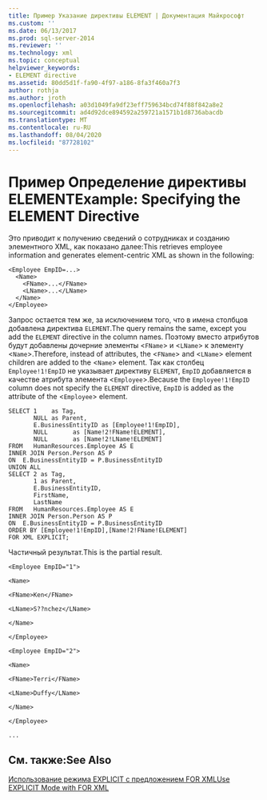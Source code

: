 ```yaml
---
title: Пример Указание директивы ELEMENT | Документация Майкрософт
ms.custom: ''
ms.date: 06/13/2017
ms.prod: sql-server-2014
ms.reviewer: ''
ms.technology: xml
ms.topic: conceptual
helpviewer_keywords:
- ELEMENT directive
ms.assetid: 80dd5d1f-fa90-4f97-a186-8fa3f460a7f3
author: rothja
ms.author: jroth
ms.openlocfilehash: a03d1049fa9df23eff759634bcd74f88f842a8e2
ms.sourcegitcommit: ad4d92dce894592a259721a1571b1d8736abacdb
ms.translationtype: MT
ms.contentlocale: ru-RU
ms.lasthandoff: 08/04/2020
ms.locfileid: "87728102"
---
```

# <a name="example-specifying-the-element-directive"></a><span data-ttu-id="c953a-102">Пример Определение директивы ELEMENT</span><span class="sxs-lookup"><span data-stu-id="c953a-102">Example: Specifying the ELEMENT Directive</span></span>
  <span data-ttu-id="c953a-103">Это приводит к получению сведений о сотрудниках и созданию элементного XML, как показано далее:</span><span class="sxs-lookup"><span data-stu-id="c953a-103">This retrieves employee information and generates element-centric XML as shown in the following:</span></span>  
  
```  
<Employee EmpID=...>  
  <Name>  
    <FName>...</FName>  
    <LName>...</LName>  
  </Name>  
</Employee>  
```  
  
 <span data-ttu-id="c953a-104">Запрос остается тем же, за исключением того, что в имена столбцов добавлена директива `ELEMENT`.</span><span class="sxs-lookup"><span data-stu-id="c953a-104">The query remains the same, except you add the `ELEMENT` directive in the column names.</span></span> <span data-ttu-id="c953a-105">Поэтому вместо атрибутов будут добавлены дочерние элементы <`FName`> и <`LName`> к элементу <`Name`>.</span><span class="sxs-lookup"><span data-stu-id="c953a-105">Therefore, instead of attributes, the <`FName`> and <`LName`> element children are added to the <`Name`> element.</span></span> <span data-ttu-id="c953a-106">Так как столбец `Employee!1!EmpID` не указывает директиву `ELEMENT`, `EmpID` добавляется в качестве атрибута элемента <`Employee`>.</span><span class="sxs-lookup"><span data-stu-id="c953a-106">Because the `Employee!1!EmpID` column does not specify the `ELEMENT` directive, `EmpID` is added as the attribute of the <`Employee`> element.</span></span>  
  
```  
SELECT 1    as Tag,  
       NULL as Parent,  
       E.BusinessEntityID as [Employee!1!EmpID],  
       NULL       as [Name!2!FName!ELEMENT],  
       NULL       as [Name!2!LName!ELEMENT]  
FROM   HumanResources.Employee AS E  
INNER JOIN Person.Person AS P  
ON  E.BusinessEntityID = P.BusinessEntityID  
UNION ALL  
SELECT 2 as Tag,  
       1 as Parent,  
       E.BusinessEntityID,  
       FirstName,   
       LastName   
FROM   HumanResources.Employee AS E  
INNER JOIN Person.Person AS P  
ON  E.BusinessEntityID = P.BusinessEntityID  
ORDER BY [Employee!1!EmpID],[Name!2!FName!ELEMENT]  
FOR XML EXPLICIT;  
```  
  
 <span data-ttu-id="c953a-107">Частичный результат.</span><span class="sxs-lookup"><span data-stu-id="c953a-107">This is the partial result.</span></span>  
  
 `<Employee EmpID="1">`  
  
 `<Name>`  
  
 `<FName>Ken</FName>`  
  
 `<LName>S??nchez</LName>`  
  
 `</Name>`  
  
 `</Employee>`  
  
 `<Employee EmpID="2">`  
  
 `<Name>`  
  
 `<FName>Terri</FName>`  
  
 `<LName>Duffy</LName>`  
  
 `</Name>`  
  
 `</Employee>`  
  
 `...`  
  
## <a name="see-also"></a><span data-ttu-id="c953a-108">См. также:</span><span class="sxs-lookup"><span data-stu-id="c953a-108">See Also</span></span>  
 [<span data-ttu-id="c953a-109">Использование режима EXPLICIT с предложением FOR XML</span><span class="sxs-lookup"><span data-stu-id="c953a-109">Use EXPLICIT Mode with FOR XML</span></span>](use-explicit-mode-with-for-xml.md)  
  
  
